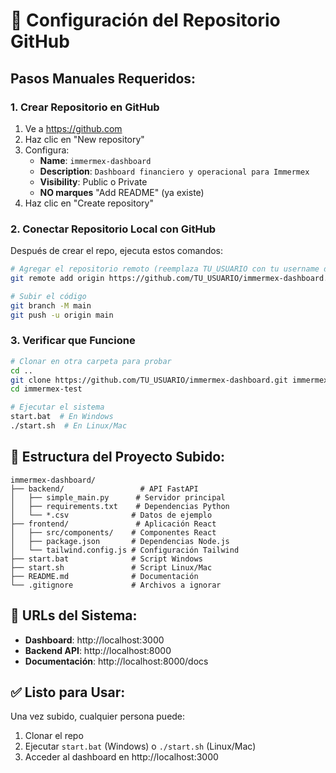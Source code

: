 # 🚀 Configuración del Repositorio GitHub

## Pasos Manuales Requeridos:

### 1. Crear Repositorio en GitHub
1. Ve a https://github.com
2. Haz clic en "New repository"
3. Configura:
   - **Name**: `immermex-dashboard`
   - **Description**: `Dashboard financiero y operacional para Immermex`
   - **Visibility**: Public o Private
   - **NO marques** "Add README" (ya existe)
4. Haz clic en "Create repository"

### 2. Conectar Repositorio Local con GitHub
Después de crear el repo, ejecuta estos comandos:

```bash
# Agregar el repositorio remoto (reemplaza TU_USUARIO con tu username de GitHub)
git remote add origin https://github.com/TU_USUARIO/immermex-dashboard.git

# Subir el código
git branch -M main
git push -u origin main
```

### 3. Verificar que Funcione
```bash
# Clonar en otra carpeta para probar
cd ..
git clone https://github.com/TU_USUARIO/immermex-dashboard.git immermex-test
cd immermex-test

# Ejecutar el sistema
start.bat  # En Windows
./start.sh  # En Linux/Mac
```

## 📁 Estructura del Proyecto Subido:

```
immermex-dashboard/
├── backend/                 # API FastAPI
│   ├── simple_main.py      # Servidor principal
│   ├── requirements.txt    # Dependencias Python
│   └── *.csv              # Datos de ejemplo
├── frontend/               # Aplicación React
│   ├── src/components/    # Componentes React
│   ├── package.json       # Dependencias Node.js
│   └── tailwind.config.js # Configuración Tailwind
├── start.bat              # Script Windows
├── start.sh               # Script Linux/Mac
├── README.md              # Documentación
└── .gitignore             # Archivos a ignorar
```

## 🎯 URLs del Sistema:
- **Dashboard**: http://localhost:3000
- **Backend API**: http://localhost:8000
- **Documentación**: http://localhost:8000/docs

## ✅ Listo para Usar:
Una vez subido, cualquier persona puede:
1. Clonar el repo
2. Ejecutar `start.bat` (Windows) o `./start.sh` (Linux/Mac)
3. Acceder al dashboard en http://localhost:3000
